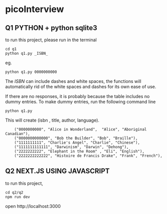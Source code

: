# picoInterview

## Q1 PYTHON + python sqlite3
to run this project, 
please run in the terminal
```
cd q1
python q1.py _ISBN_
```

eg. 
```
python q1.py 0000000000
```
The _ISBN_ can include dashes and white spaces, the functions will automatically rid of the white spaces and dashes for its own ease of use.

If there are no responses, it is probably because the table includes no dummy entries.
To make dummy entries, run the following command line

```
python q1.py
```

This will create (isbn , title, author, language).

        ("0000000000", "Alice in Wonderland",  "Alice", "Aboriginal Canadian"),
        ("0000000000000", "Bob the Builder", "Bob", "Braille"),
        ("1111111111", "Charlie's Angel", "Charlie", "Chinese"),
        ("1111111111111", "Darwinism", "Darwin", "Dehong"),
        ("2222222222", "Elephant in the Room" , "Eli", "English"),
        ("2222222222222", "Histoire de Francis Drake", "Frank", "French"),



## Q2 NEXT.JS USING JAVASCRIPT
to run this project, 
```
cd q2/q2
npm run dev 
```

open http://localhost:3000
